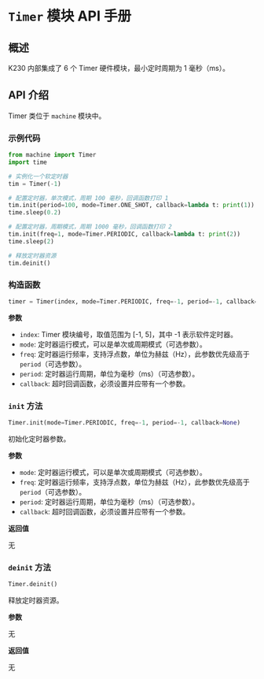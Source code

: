 # `Timer` 模块 API 手册

## 概述

K230 内部集成了 6 个 Timer 硬件模块，最小定时周期为 1 毫秒（ms）。

## API 介绍

Timer 类位于 `machine` 模块中。

### 示例代码

```python
from machine import Timer
import time

# 实例化一个软定时器
tim = Timer(-1)

# 配置定时器，单次模式，周期 100 毫秒，回调函数打印 1
tim.init(period=100, mode=Timer.ONE_SHOT, callback=lambda t: print(1))
time.sleep(0.2)

# 配置定时器，周期模式，周期 1000 毫秒，回调函数打印 2
tim.init(freq=1, mode=Timer.PERIODIC, callback=lambda t: print(2))
time.sleep(2)

# 释放定时器资源
tim.deinit()
```

### 构造函数

```python
timer = Timer(index, mode=Timer.PERIODIC, freq=-1, period=-1, callback=None)
```

**参数**

- `index`: Timer 模块编号，取值范围为 [-1, 5]，其中 -1 表示软件定时器。
- `mode`: 定时器运行模式，可以是单次或周期模式（可选参数）。
- `freq`: 定时器运行频率，支持浮点数，单位为赫兹（Hz），此参数优先级高于 `period`（可选参数）。
- `period`: 定时器运行周期，单位为毫秒（ms）（可选参数）。
- `callback`: 超时回调函数，必须设置并应带有一个参数。

### `init` 方法

```python
Timer.init(mode=Timer.PERIODIC, freq=-1, period=-1, callback=None)
```

初始化定时器参数。

**参数**

- `mode`: 定时器运行模式，可以是单次或周期模式（可选参数）。
- `freq`: 定时器运行频率，支持浮点数，单位为赫兹（Hz），此参数优先级高于 `period`（可选参数）。
- `period`: 定时器运行周期，单位为毫秒（ms）（可选参数）。
- `callback`: 超时回调函数，必须设置并应带有一个参数。

**返回值**

无

### `deinit` 方法

```python
Timer.deinit()
```

释放定时器资源。

**参数**

无

**返回值**

无
